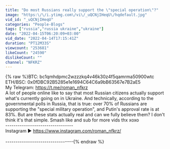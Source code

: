 ```yaml
---
title: "Do most Russians really support the \"special operation\"?"
image: "https:\/\/i.ytimg.com\/vi\/_uQCNjIHeqU\/hqdefault.jpg"
vid_id: "_uQCNjIHeqU"
categories: "People-Blogs"
tags: ["russia","russia ukraine","ukraine"]
date: "2022-04-15T06:20:09+03:00"
vid_date: "2022-04-14T17:15:41Z"
duration: "PT12M33S"
viewcount: "253681"
likeCount: "24590"
dislikeCount: ""
channel: "NFKRZ"
---
```

{% raw %}BTC: bc1qmhdpmc2wzzzkq4v46k30z4f5qamrma50900wtc<br />ETH/BSC: 0x0fDBC92B5285e1e1694C64C6a9bB63567e7B2aE5<br />My Telegram: <a rel="nofollow" target="blank" href="https://t.me/roman_nfkrz">https://t.me/roman_nfkrz</a><br />A lot of people online like to say that most Russian citizens actually support what's currently going on in Ukraine. And technically, according to the governmental polls in Russia, that is true: over 70% of Russians are supporting the &quot;special military operation&quot;, and Putin's approval rate is at 83%. But are these stats actually real and can we fully believe them? I don't think it's that simple. Smash like and sub for more vids thx xoxo<br />---------------------------------<br />Instagram ► <a rel="nofollow" target="blank" href="https://www.instagram.com/roman_nfkrz/">https://www.instagram.com/roman_nfkrz/</a><br /><br />---------------------------------{% endraw %}

